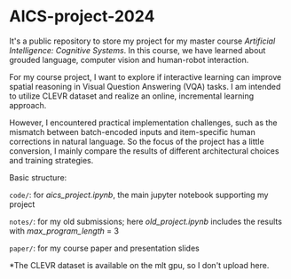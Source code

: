 # AICS-project-2024
It's a public repository to store my project for my master course *Artificial Intelligence: Cognitive Systems*. In this course, we have learned about grouded language, computer vision and human-robot interaction. 

For my course project, I want to explore if interactive learning can improve spatial reasoning in Visual Question Answering (VQA) tasks. I am intended to utilize CLEVR dataset and realize an online, incremental learning approach.

However, I encountered practical implementation challenges, such as the mismatch between batch-encoded inputs and item-specific human corrections in natural language. So the focus of the project has a little conversion, I mainly compare the results of different architectural choices and training strategies.

Basic structure:

`code/`: for *aics_project.ipynb*, the main jupyter notebook supporting my project

`notes/`: for my old submissions; here *old_project.ipynb* includes the results with *max_program_length* = 3

`paper/`: for my course paper and presentation slides

*The CLEVR dataset is available on the mlt gpu, so I don't upload here.
